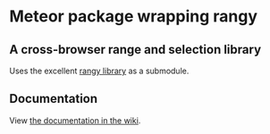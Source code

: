 # Meteor package wrapping rangy

## A cross-browser range and selection library

Uses the excellent [rangy library](https://github.com/timdown/rangy) as a submodule.

## Documentation

View [the documentation in the wiki](https://github.com/timdown/rangy/wiki).


